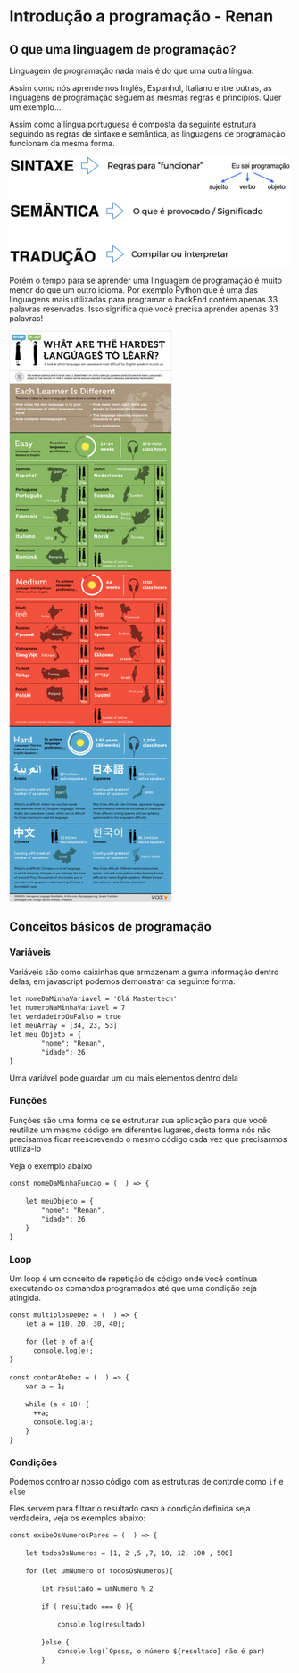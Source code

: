 # Introdução a programação - Renan

## O que uma linguagem de programação?

Linguagem de programação nada mais é do que uma outra língua.

Assim como nós aprendemos Inglês, Espanhol, Italiano entre outras,  as linguagens de programação seguem as mesmas regras e princípios. Quer um exemplo...

Assim como a língua portuguesa é composta da seguinte estrutura seguindo as regras de sintaxe e semântica, as linguagens de programação funcionam da mesma forma.

![](/assets/sixtaxe.png)

Porém o tempo para se aprender uma linguagem de programação é muito menor do que um outro idioma. Por exemplo Python que é uma das linguagens mais utilizadas para programar o backEnd contém apenas 33 palavras reservadas. Isso significa que você precisa aprender apenas 33 palavras!

![](/assets/lang.png)

## Conceitos básicos de programação

### Variáveis

Variáveis são como caixinhas que armazenam alguma informação dentro delas, em javascript podemos demonstrar da seguinte forma:

```
let nomeDaMinhaVariavel = 'Olá Mastertech'
let numeroNaMinhaVariavel = 7
let verdadeiroOuFalso = true
let meuArray = [34, 23, 53]
let meu Objeto = {
        "nome": "Renan",
        "idade": 26
}
```

Uma variável pode guardar um ou mais elementos dentro dela

### Funções

Funções são uma forma de se estruturar sua aplicação para que você reutilize um mesmo código em diferentes lugares, desta forma nós não precisamos ficar reescrevendo o mesmo código cada vez que  precisarmos utilizá-lo

Veja o exemplo abaixo

```
const nomeDaMinhaFuncao = (  ) => {

    let meuObjeto = {
        "nome": "Renan",
        "idade": 26
    }
}
```

### Loop

Um loop é um conceito de repetição de código onde você continua executando os comandos programados até que uma condição seja atingida.

```
const multiplosDeDez = (  ) => {
    let a = [10, 20, 30, 40];

    for (let e of a){
      console.log(e);
}

const contarAteDez = (  ) => {
    var a = 1;

    while (a < 10) {
      ++a;
      console.log(a);
    }    
}
```

### Condições

Podemos controlar nosso código com as estruturas de controle como `if` e `else`

Eles servem para filtrar o resultado caso a condição definida seja verdadeira, veja os exemplos abaixo:

    const exibeOsNumerosPares = (  ) => {

        let todosOsNumeros = [1, 2 ,5 ,7, 10, 12, 100 , 500]

        for (let umNumero of todosOsNumeros){

            let resultado = umNumero % 2

            if ( resultado === 0 ){

                console.log(resultado)

            }else {
                console.log(`Opsss, o número ${resultado} não é par)
            }



